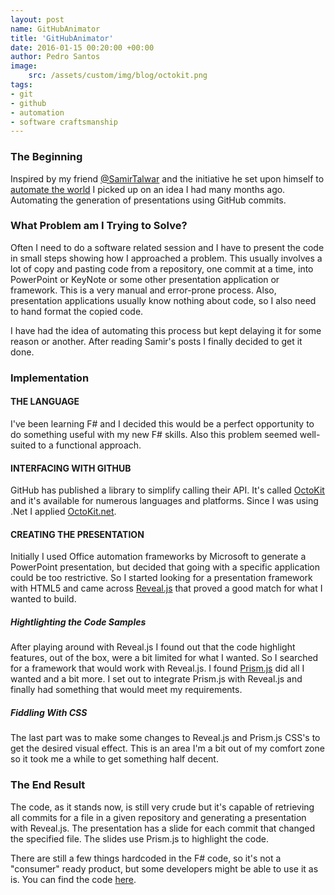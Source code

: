 ```yaml
---
layout: post
name: GitHubAnimator
title: 'GitHubAnimator'
date: 2016-01-15 00:20:00 +00:00
author: Pedro Santos
image:
    src: /assets/custom/img/blog/octokit.png
tags:
- git 
- github
- automation
- software craftsmanship
---
```


### The Beginning
Inspired by my friend [@SamirTalwar](https://twitter.com/SamirTalwar) and the initiative he set upon himself to [automate the world](http://monospacedmonologues.com/post/136667358499/automating-the-world) I picked up on an idea I had many months ago. Automating the generation of presentations using GitHub commits.

### What Problem am I Trying to Solve?
Often I need to do a software related session and I have to present the code in small steps showing how I approached a problem. This usually involves a lot of copy and pasting code from a repository, one commit at a time, into PowerPoint or KeyNote or some other presentation application or framework. This is a very manual and error-prone process. Also, presentation applications usually know nothing about code, so I also need to hand format the copied code.

I have had the idea of automating this process but kept delaying it for some reason or another. After reading Samir's posts I finally decided to get it done.

### Implementation
#### THE LANGUAGE
I've been learning F# and I decided this would be a perfect opportunity to do something useful with my new F# skills. Also this problem seemed well-suited to a functional approach.

#### INTERFACING WITH GITHUB
GitHub has published a library to simplify calling their API. It's called [OctoKit](https://github.com/octokit) and it's available for numerous languages and platforms. Since I was using .Net I applied [OctoKit.net](https://github.com/octokit/octokit.net).

#### CREATING THE PRESENTATION

Initially I used Office automation frameworks by Microsoft to generate a PowerPoint presentation, but decided that going with a specific application could be too restrictive. So I started looking for a presentation framework with HTML5 and came across  [Reveal.js](http://lab.hakim.se/reveal-js/#/) that proved a good match for what I wanted to build.

##### Hightlighting the Code Samples
After playing around with Reveal.js I found out that the code highlight features, out of the box, were a bit limited for what I wanted. So I searched for a framework that would work with Reveal.js. I found [Prism.js](http://prismjs.com/) did all I wanted and a bit more. I set out to integrate Prism.js with Reveal.js and finally had something that would meet my requirements.

##### Fiddling With CSS
The last part was to make some changes to Reveal.js and Prism.js CSS's to get the desired visual effect. This is an area I'm a bit out of my comfort zone so it took me a while to get something half decent.

### The End Result
The code, as it stands now, is still very crude but it's capable of retrieving all commits for a file in a given repository and generating a presentation with Reveal.js. The presentation has a slide for each commit that changed the specified file. The slides use Prism.js to highlight the code.

There are still a few things hardcoded in the F# code, so it's not a "consumer" ready product, but some developers might be able to use it as is. You can find the code [here](https://github.com/pedromsantos/GitHubAnimator).
